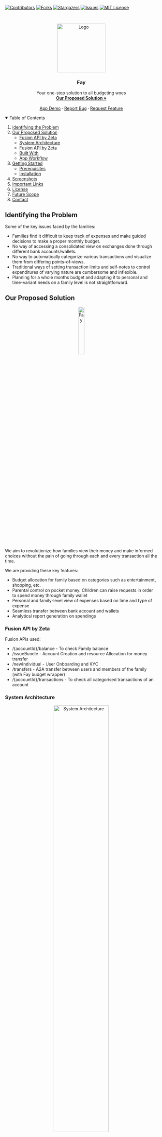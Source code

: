 [![Contributors][contributors-shield]][contributors-url]
[![Forks][forks-shield]][forks-url]
[![Stargazers][stars-shield]][stars-url]
[![Issues][issues-shield]][issues-url]
[![MIT License][license-shield]][license-url]



<!-- PROJECT LOGO -->
<br />
<p align="center">
    <a href="https://github.com/BetaDryRun/Family-Budget-App">
        <img src="ss/app-icon.png" alt="Logo" height="160">
    </a>

  <h3 align="center">Fay</h3>

  <p align="center">
    Your one-stop solution to all budgeting woes
    <br />
    <a href="#our-proposed-solution"><strong>Our Proposed Solution »</strong></a>
    <br />
    <br />
    <a href="https://drive.google.com/file/d/1A7Gt5qILQo_h6SP-zInGwOCrngWhR76R/view?usp=drivesdk">App Demo</a>
    ·
    <a href="https://github.com/BetaDryRun/Family-Budget-App/issues">Report Bug</a>
    ·
    <a href="https://github.com/BetaDryRun/Family-Budget-App/issues">Request Feature</a>
  </p>
</p>



<!-- TABLE OF CONTENTS -->
<details open="open">
    <summary>Table of Contents</summary>
    <ol>
        <li>
            <a href="#identifying-the-problem">Identifying the Problem</a>
        </li>
        <li>
            <a href="#our-proposed-solution">Our Proposed Solution</a>
            <ul>
                <li><a href="#fusion-api-by-zeta">Fusion API by Zeta</a></li>
            </ul>
             <ul>
                <li><a href="#system-architecture">System Architecture</a></li>
            </ul>
             <ul>
                <li><a href="#fusion-api-by-zeta">Fusion API by Zeta</a></li>
            </ul>
            <ul>
                <li><a href="#built-with">Built With</a></li>
            </ul>
            <ul>
                <li><a href="#app-workflow">App Workflow</a></li>
            </ul>
        </li>
        <li>
            <a href="#getting-started">Getting Started</a>
            <ul>
                <li><a href="#prerequisites">Prerequisites</a></li>
                <li><a href="#installation">Installation</a></li>
            </ul>
        </li>
        <li><a href="#screenshots">Screenshots</a></li>
        <li><a href="#important-links">Important Links</a></li>
        <li><a href="#license">License</a></li>
        <li><a href="#future-scope">Future Scope</a></li>
        <li><a href="#contact">Contact</a></li>
    </ol>
</details>


## Identifying the Problem

Some of the key issues faced by the families:

* Families find it difficult to keep track of expenses and make guided decisions to make a proper monthly budget.
* No way of accessing a consolidated view on exchanges done through different bank accounts/wallets.
* No way to automatically categorize various transactions and visualize them from differing points-of-views.
* Traditional ways of setting transaction limits and self-notes to control expenditures of varying nature are cumbersome and inflexible.
* Planning for a whole months budget and adapting it to personal and time-variant needs on a family level is not straightforward.


<!-- ABOUT THE PROJECT -->
## Our Proposed Solution

<p align ="center">
    <img src="ss/zeta.gif" width = "20%" alt="Fay"/>
</p>

We aim to revolutionize how families view their money and make informed choices without the pain of going through each and every transaction all the time.

We are providing these key features:

* Budget allocation for family based on categories such as entertainment, shopping, etc.
* Parental control on pocket money. Children can raise requests in order to spend money through family wallet
* Personal and family-level view of expenses based on time and type of expense
* Seamless transfer between bank account and wallets
* Analytical report generation on spendings

### Fusion API by Zeta

Fusion APIs used:
* /{accountId}/balance - To check Family balance
* /issueBundle - Account Creation and resource Allocation for money transfer
* /newIndividual - User Onboarding and KYC
* /transfers - A2A transfer between users and members of the family (with Fay budget wrapper)
* /{accountId}/transactions - To check all categorised transactions of an account

### System Architecture

<p align="center">
  <a href="https://github.com/BetaDryRun/Family-Budget-App">
    <img src="ss/system-architecture.png" alt="System Architecture" width="60%">
  </a>
</p>


### Built With

* [Fusion API by Zeta](https://fusion.tech/docs/)
* [Springboot](https://spring.io/projects/spring-boot)
* [React Native](https://reactnative.dev/)
* [MongoDB](https://www.mongodb.com/)
* Machine Learning


### App Workflow

<p align="center">
  <a href="https://github.com/BetaDryRun/Family-Budget-App">
    <img src="ss/app-workflow.png" alt="App workflow" width="80%">
  </a>
</p>

<!-- GETTING STARTED -->
## Getting Started

This is an example of how you may give instructions on setting up your project locally.
To get a local copy up and running follow these simple example steps.

### Prerequisites

You will need these preinstalled:
* yarn
  ```sh
  npm install --global yarn
  ```
* maven

### Installation

1. Clone the repo
   ```sh
   git clone https://github.com/BetaDryRun/Family-Budget-App.git
   ```
2. To run backend
   ```sh
   cd back-end/
   mvn clean install
   java -jar back-end-0.0.1-SNAPSHOT.jar
   ```
  
3. To run frontend
   ```sh
   cd front-end/
   yarn start
   ```


<!-- USAGE EXAMPLES -->
## Screenshots

<p float="left">
  <img src="ss/1.jpg" width="25%" style="margin-right: 50px;"/>
  <img src="ss/3.jpg" width="25%" style="margin-right: 50px;"/> 
  <img src="ss/4.jpg" width="25%" style="margin-right: 50px;"/>
</p>
<p>
  <img src="ss/5.jpg" width="25%" style="margin-right: 50px;"/>
  <img src="ss/9.jpg" width="25%" style="margin-right: 50px;"/>
  <img src="ss/15.jpg" width="25%" style="margin-right: 50px;"/>
</p>

## Important Links

* <a href="http://localhost:8080/swagger-ui.html">Swagger Documentation</a>
* <a href="https://drive.google.com/file/d/1A7Gt5qILQo_h6SP-zInGwOCrngWhR76R/view?usp=drivesdk">Demo</a>


<!-- LICENSE -->
## License

Distributed under the MIT License. See `LICENSE` for more information.


## Future Scope

1. ML driven tagging of transaction. Custom tags can be created to personalize analytics.
2. Easy creation of “pot” for saving money towards a goal.
3. Giving recommendation on saving and investment.

<!-- CONTACT -->
## Contact

**Team Name**: DryRun

**Project Link**: [https://github.com/BetaDryRun/Family-Budget-App](https://github.com/BetaDryRun/Family-Budget-App)



<!-- MARKDOWN LINKS & IMAGES -->
<!-- https://www.markdownguide.org/basic-syntax/#reference-style-links -->
[repository-url]: https://github.com/BetaDryRun/Family-Budget-App
[contributors-shield]: https://img.shields.io/github/contributors/BetaDryRun/Family-Budget-App.svg?style=for-the-badge
[contributors-url]: https://github.com/BetaDryRun/Family-Budget-App/graphs/contributors
[forks-shield]: https://img.shields.io/github/forks/BetaDryRun/Family-Budget-App.svg?style=for-the-badge
[forks-url]: https://github.com/BetaDryRun/Family-Budget-App/network/members
[stars-shield]: https://img.shields.io/github/stars/BetaDryRun/Family-Budget-App.svg?style=for-the-badge
[stars-url]: https://github.com/BetaDryRun/Family-Budget-App/stargazers
[issues-shield]: https://img.shields.io/github/issues/BetaDryRun/Family-Budget-App.svg?style=for-the-badge
[issues-url]: https://github.com/BetaDryRun/Family-Budget-App/issues
[license-shield]: https://img.shields.io/github/license/BetaDryRun/Family-Budget-App?style=for-the-badge
[license-url]: https://github.com/BetaDryRun/Family-Budget-App/blob/master/LICENSE.txt
[product-screenshot]: images/screenshot.png